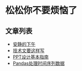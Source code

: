 # 松松你不要烦恼了

## 文章列表
* [安静的下午](_posts/peace-afternoon.md)
* [技术文要这样写](_posts/tech-article.md)
* [PPT设计基本指南](_posts/ppt-design.md)
* [Pandas处理时间序列数据](_posts/pandas-timeseries.md)
